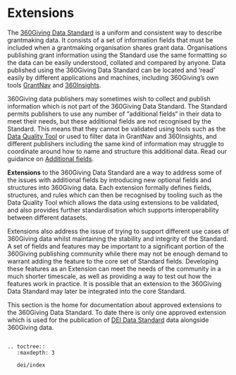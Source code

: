 # Extensions

The [360Giving Data Standard](https://standard.threesixtygiving.org/en/latest/about/) is a uniform and consistent way to describe grantmaking data. It consists of a set of information fields that must be included when a grantmaking organisation shares grant data. Organisations publishing grant information using the Standard use the same formatting so the data can be easily understood, collated and compared by anyone. Data published using the 360Giving Data Standard can be located and ‘read’ easily by different applications and machines, including 360Giving’s own tools [GrantNav](https://grantnav.threesixtygiving.org) and [360Insights](https://insights.threesixtygiving.org).

360Giving data publishers may sometimes wish to collect and publish information which is not part of the 360Giving Data Standard. The Standard permits publishers to use any number of “additional fields“ in their data to meet their needs, but these additional fields are not recognised by the Standard. This means that they cannot be validated using tools such as the [Data Quality Tool](https://dataquality.threesixtygiving.org/) or used to filter data in GrantNav and 360Insights, and different publishers including the same kind of information may struggle to coordinate around how to name and structure this additional data. Read our guidance on [Additional fields](../technical/reference/#additional-fields).

**Extensions** to the 360Giving Data Standard are a way to address some of the issues with additional fields by introducing new optional fields and structures into 360Giving data. Each extension formally defines fields, structures, and rules which can then be recognised by tooling such as the Data Quality Tool which allows the data using extensions to be validated, and also provides further standardisation which supports interoperability between different datasets.

Extensions also address the issue of trying to support different use cases of 360Giving data whilst maintaining the stability and integrity of the Standard. A set of fields and features may be important to a significant portion of the 360Giving publishing community while there may not be enough demand to warrant adding the feature to the core set of Standard fields. Developing these features as an Extension can meet the needs of the community in a much shorter timescale, as well as providing a way to test out how the features work in practice. It is possible that an extension to the 360Giving Data Standard may later be integrated into the core Standard.

This section is the home for documentation about approved extensions to the 360Giving Data Standard.
To date there is only one approved extension which is used for the publication of [DEI Data Standard](https://www.funderscollaborativehub.org.uk/dei-data-standard) data alongside 360Giving data.

```eval_rst

.. toctree::
   :maxdepth: 3

   dei/index

```
